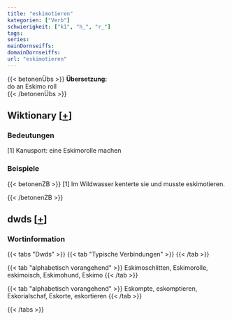 ```yaml
---
title: "eskimotieren"
kategorien: ["Verb"]
schwierigkeit: ["k1", "h_", "r_"]
tags:
series:
mainDornseiffs:
domainDornseiffs:
url: "eskimotieren"
---
```


{{< betonenÜbs >}}
**Übersetzung:**  
do an Eskimo roll  
{{< /betonenÜbs >}}

## Wiktionary [[+](https://de.wiktionary.org/wiki/eskimotieren)]

### Bedeutungen
[1] Kanusport: eine Eskimorolle machen  

### Beispiele
{{< betonenZB >}}
[1] Im Wildwasser kenterte sie und musste eskimotieren.  

{{< /betonenZB >}}


## dwds [[+](https://www.dwds.de/wb/eskimotieren)]

### Wortinformation
{{< tabs "Dwds" >}}
{{< tab "Typische Verbindungen" >}}
{{< /tab >}}

{{< tab "alphabetisch vorangehend" >}}
Eskimoschlitten, Eskimorolle, eskimoisch, Eskimohund, Eskimo
{{< /tab >}}

{{< tab "alphabetisch vorangehend" >}}
Eskompte, eskomptieren, Eskorialschaf, Eskorte, eskortieren
{{< /tab >}}

{{< /tabs >}}

